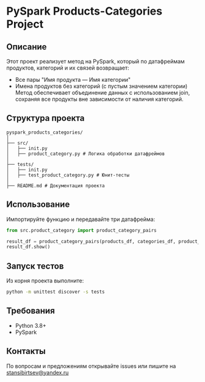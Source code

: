 # PySpark Products-Categories Project

## Описание
Этот проект реализует метод на PySpark, который по датафреймам продуктов, категорий и их связей возвращает:
- Все пары "Имя продукта — Имя категории"
- Имена продуктов без категорий (с пустым значением категории)
Метод обеспечивает объединение данных с использованием join, сохраняя все продукты вне зависимости от наличия категорий.

## Структура проекта
```
pyspark_products_categories/
│
├── src/
│   ├── init.py
│   ├── product_category.py # Логика обработки датафреймов
│
├── tests/
│   ├── init.py
│   ├── test_product_category.py # Юнит-тесты
│
├── README.md # Документация проекта
```

## Использование

Импортируйте функцию и передавайте три датафрейма:
```python
from src.product_category import product_category_pairs

result_df = product_category_pairs(products_df, categories_df, product_categories_df)
result_df.show()
```

## Запуск тестов

Из корня проекта выполните:
```bash
python -m unittest discover -s tests
```

## Требования
- Python 3.8+
- PySpark

## Контакты
По вопросам и предложениям открывайте issues или пишите на stansibirtsev@yandex.ru
